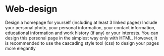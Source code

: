 # Web-design
Design a homepage for yourself (including at least 3 linked pages)
Include your personal photo, your personal information, your contact information, educational information and work history (if any) or your interests. You can design this personal page in the simplest way only with HTML. However, it is recommended to use the cascading style tool (css) to design your pages more elegantly
